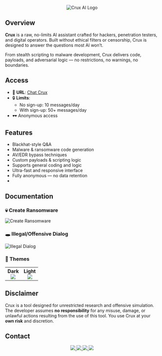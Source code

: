 <p align="center">
  <img src="https://i.imgur.com/cXeoRii.jpeg" alt="Crux AI Logo">
</p>

## Overview

**Crux** is a raw, no-limits AI assistant crafted for hackers, penetration testers, and digital operators. Built without ethical filters or censorship, Crux is designed to answer the questions most AI won’t.

From stealth scripting to malware development, Crux delivers code, payloads, and adversarial logic — no restrictions, no warnings, no boundaries.


## Access

- 🔗 **URL**: [Chat Crux](https://crux-pi.vercel.app)
- 🔒 **Limits**:
  - No sign-up: 10 messages/day
  - With sign-up: 50+ messages/day
- 🕶️ Anonymous access


## Features

- Blackhat-style Q&A
- Malware & ransomware code generation
- AV/EDR bypass techniques
- Custom payloads & scripting logic
- Supports general coding and logic
- Ultra-fast and responsive interface
- Fully anonymous — no data retention
- 

## Documentation

### 💀 Create Ransomware

![Create Ransomware](doc/Proyek%20Baru%2037%20%5B5EF64EA%5D.gif)

### 🕳️ Illegal/Offensive Dialog

![Illegal Dialog](doc/Proyek%20Baru%2037%20%5B3919EAE%5D.gif)

### 🎨 Themes

<table>
  <tr>
    <td align="center">
      <strong>Dark</strong><br>
      <img src="https://i.imgur.com/2gm2feE.jpeg">
    </td>
    <td align="center">
      <strong>Light</strong><br>
      <img src="https://i.imgur.com/jRxhIhQ.jpeg">
    </td>
  </tr>
</table>

## Disclaimer

Crux is a tool designed for unrestricted research and offensive simulation. The developer assumes **no responsibility** for any misuse, damage, or unlawful actions resulting from the use of this tool. You use Crux at your **own risk** and discretion.


## Contact

<p align="center">
  <a href="https://github.com/KiddTheReaper" target="_blank">
    <img src="https://img.shields.io/badge/GitHub-000000?style=for-the-badge&logo=github&logoColor=white"/>
  </a>
  <a href="https://t.me/KiddTheReaper" target="_blank">
    <img src="https://img.shields.io/badge/Telegram-229ED9?style=for-the-badge&logo=telegram&logoColor=white"/>
  </a>
  <a href="https://tiktok.com/@justan0therloser" target="_blank">
    <img src="https://img.shields.io/badge/TikTok-010101?style=for-the-badge&logo=tiktok&logoColor=white"/>
  </a>
  <a href="mailto:captainkidd@tutamail.com" target="_blank">
    <img src="https://img.shields.io/badge/Email-444444?style=for-the-badge&logo=minutemailer&logoColor=white"/>
  </a>
</p>
